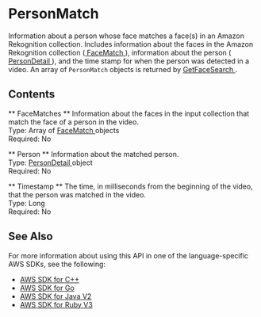 # PersonMatch<a name="API_PersonMatch"></a>

Information about a person whose face matches a face\(s\) in an Amazon Rekognition collection\. Includes information about the faces in the Amazon Rekognition collection \([ FaceMatch ](API_FaceMatch.md)\), information about the person \([ PersonDetail ](API_PersonDetail.md)\), and the time stamp for when the person was detected in a video\. An array of `PersonMatch` objects is returned by [ GetFaceSearch ](API_GetFaceSearch.md)\. 

## Contents<a name="API_PersonMatch_Contents"></a>

 ** FaceMatches **   <a name="rekognition-Type-PersonMatch-FaceMatches"></a>
Information about the faces in the input collection that match the face of a person in the video\.  
Type: Array of [ FaceMatch ](API_FaceMatch.md) objects  
Required: No

 ** Person **   <a name="rekognition-Type-PersonMatch-Person"></a>
Information about the matched person\.  
Type: [ PersonDetail ](API_PersonDetail.md) object  
Required: No

 ** Timestamp **   <a name="rekognition-Type-PersonMatch-Timestamp"></a>
The time, in milliseconds from the beginning of the video, that the person was matched in the video\.  
Type: Long  
Required: No

## See Also<a name="API_PersonMatch_SeeAlso"></a>

For more information about using this API in one of the language\-specific AWS SDKs, see the following:
+  [ AWS SDK for C\+\+](https://docs.aws.amazon.com/goto/SdkForCpp/rekognition-2016-06-27/PersonMatch) 
+  [ AWS SDK for Go](https://docs.aws.amazon.com/goto/SdkForGoV1/rekognition-2016-06-27/PersonMatch) 
+  [ AWS SDK for Java V2](https://docs.aws.amazon.com/goto/SdkForJavaV2/rekognition-2016-06-27/PersonMatch) 
+  [ AWS SDK for Ruby V3](https://docs.aws.amazon.com/goto/SdkForRubyV3/rekognition-2016-06-27/PersonMatch) 